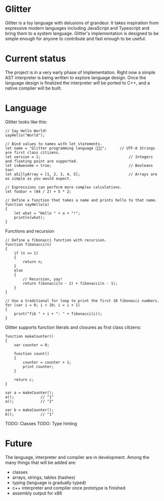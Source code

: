 # Glitter
Glitter is a toy language with delusions of grandeur. It takes inspiration from expressive modern languages including
JavaScript and Typescript and bring them to a system language. Glitter's implementation is designed to be simple enough
for anyone to contribute and fast enough to be useful.

# Current status
The project is in a very early phase of implementation. Right now a simple AST interpreter is being written to explore
language design. Once the language design is finalized the interpreter will be ported to C++, and a native compiler 
will be built.

# Language
Glitter looks like this:

```
// Say Hello World!
sayHello("World");

// Bind values to names with let statements.
let name = "Glitter programming language 🎉🎉🎉";		// UTF-8 Strings are first class citizens.
let version = 1;										// Integers and floating point are supported.
let isAwesome = true;									// Booleans too!
let aSillyArray = [1, 2, 3, 4, 5];						// Arrays are as simple as you would expect.

// Expressions can perform more complex calculations.
let foobar = (84 / 2) + 5 * 2;

// Define a function that takes a name and prints hello to that name.
function sayHello(a)
{
	let what = "Hello " + a + "!";
	println(what);
}
```

Functions and recursion

```
// Define a fibonacci function with recursion.
function fibonacci(n)
{
	if (n <= 1)
	{
		return n;
	}
	else
	{
		// Recursion, yay!
		return fibonacci(n - 2) + fibonacci(n - 1);
	}
}

// Use a traditional for loop to print the first 10 fibonacci numbers.
for (var i = 0; i < 10; i = i + 1)
{
	print("fib " + i + ": " + fibonacci(i));
}
```

Glitter supports function literals and closures as first class citizens:
```
function makeCounter()
{
	var counter = 0;

	function count()
	{
		counter = counter + 1;
		print counter;
	}

	return c;
}

var a = makeCounter();
a();			// "1"
a();			// "2"

var b = makeCounter();
b();			// "1"
```

TODO: Classes
TODO: Type hinting



# Future
The language, interpreter and compiler are in development. Among the many things that will be added are:
 - classes
 - arrays, strings, tables (hashes)
 - typing (language is gradually typed)
 - c++ interpreter and compiler once prototype is finished
 - assembly output for x86